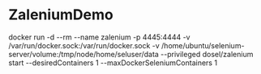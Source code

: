 # ZaleniumDemo

docker run -d --rm --name zalenium -p 4445:4444 -v /var/run/docker.sock:/var/run/docker.sock -v /home/ubuntu/selenium-server/volume:/tmp/node/home/seluser/data --privileged dosel/zalenium start --desiredContainers 1 --maxDockerSeleniumContainers 1


